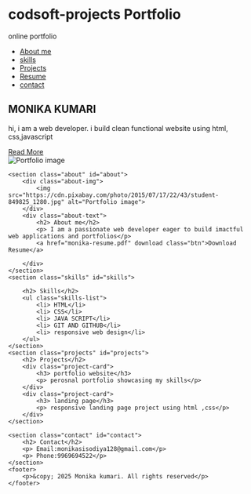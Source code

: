 # codsoft-projects Portfolio

<!DOCTYPE html>
<html lang="en">

<head>
    <meta charset="UTF-8">
    <meta name="viewport" content="width=device-width, initial-scale=1.0">
    <title>Portfolio</title>
    <link rel="stylesheet" href="codsoft.css">
</head>

<body>
    <nav class="navbar">
        <div class="logo"> online portfolio</div>
        <ul>
            <li> <a href="#about"> About me</a></li>
            <li> <a href="#skills"> skills</a></li>
            <li> <a href="#projects"> Projects</a></li>
            <li> <a href="#resume"> Resume</a></li>
            <li> <a href="#contact"> contact</a></li>
        </ul>
    </nav>
    <section class="hero">
        <div class="hero-text">
            <h1>MONIKA KUMARI</h1>
            <p> hi, i am a web developer. i build clean functional website using html, css,javascript</p>
            <a href="#about" class="btn">Read More</a>
        </div>
        <div class="hero-img">
            <img src="https://cdn.pixabay.com/photo/2015/07/17/22/43/student-849825_1280.jpg" alt="Portfolio image">
        </div>
    </section>

    <section class="about" id="about">
        <div class="about-img">
            <img src="https://cdn.pixabay.com/photo/2015/07/17/22/43/student-849825_1280.jpg" alt="Portfolio image">
        </div>
        <div class="about-text">
            <h2> About me</h2>
            <p> I am a passionate web developer eager to build imactful web applications and portfolios</p>
            <a href="monika-resume.pdf" download class="btn">Download Resume</a>

        </div>
    </section>
    <section class="skills" id="skills">

        <h2> Skills</h2>
        <ul class="skills-list">
            <li> HTML</li>
            <li> CSS</li>
            <li> JAVA SCRIPT</li>
            <li> GIT AND GITHUB</li>
            <li> responsive web design</li>
        </ul>
    </section>
    <section class="projects" id="projects">
        <h2> Projects</h2>
        <div class="project-card">
            <h3> portfolio website</h3>
            <p> perosnal portfolio showcasing my skills</p>
        </div>
        <div class="project-card">
            <h3> landing page</h3>
            <p> responsive landing page project using html ,css</p>
        </div>
    </section>

    <section class="contact" id="contact">
        <h2> Contact</h2>
        <p> Email:monikasisodiya128@gmail.com</p>
        <p> Phone:9969694522</p>
    </section>
    <footer>
        <p>&copy; 2025 Monika kumari. All rights reserved</p>
    </footer>
</body>

</html>
